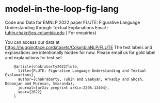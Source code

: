 # model-in-the-loop-fig-lang

Code and Data for EMNLP 2022 paper FLUTE: Figurative Language Understanding through Textual Explanations
Email : tuhin.chakr@cs.columbia.edu ( For enquiries)


You can access our data at https://huggingface.co/datasets/ColumbiaNLP/FLUTE 
The test labels and explanations are intentionally hidden for now. Please email us for gold label and explanations for test set



        @article{chakrabarty2022flute,
          title={FLUTE: Figurative Language Understanding and Textual Explanations},
          author={Chakrabarty, Tuhin and Saakyan, Arkadiy and Ghosh, Debanjan and Muresan, Smaranda},
          journal={arXiv preprint arXiv:2205.12404},
          year={2022}
        }
